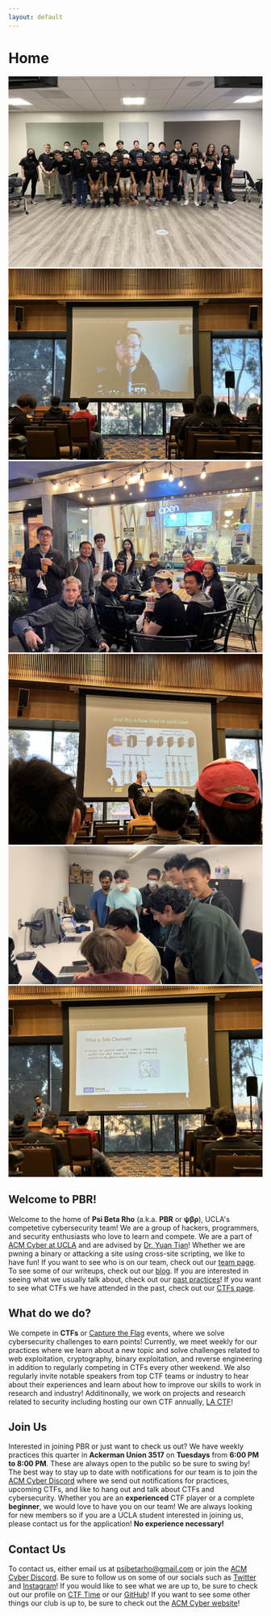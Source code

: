 ```yaml
---
layout: default
---
```


# Home

<!-- https://www.w3schools.com/w3css/w3css_slideshow.asp -->
<div class="carousel-container">
    <img class="mySlides" src="/assets/images/pbr-team-photo.jpeg">
    <img class="mySlides" src="/assets/images/lactf-johnhammond.jpeg">
    <img class="mySlides" src="assets/images/pbr-boba-social.jpg">
    <img class="mySlides" src="/assets/images/lactf-carey.jpeg">
    <img class="mySlides" src="/assets/images/buckeye-ctf.jpeg">
    <img class="mySlides" src="/assets/images/lactf-nader.jpeg">
</div>

<script src="/assets/carousel.js"></script>

## Welcome to PBR!

Welcome to the home of **Psi Beta Rho** (a.k.a. **PBR** or **ψβρ**), UCLA's competetive cybersecurity team! We are a group of hackers, programmers, and security enthusiasts who love to learn and compete. We are a part of [ACM Cyber at UCLA](https://acmcyber.com/) and are advised by [Dr. Yuan Tian](https://www.ytian.info/)! Whether we are pwning a binary or attacking a site using cross-site scripting, we like to have fun! If you want to see who is on our team, check out our [team page](/team). To see some of our writeups, check out our [blog](/blog). If you are interested in seeing what we usually talk about, check out our [past practices](/past)! If you want to see what CTFs we have attended in the past, check out our [CTFs page](/ctfs).

## What do we do?
We compete in **CTFs** or [Capture the Flag](https://ctftime.org/ctf-wtf/) events, where we solve cybersecurity challenges to earn points! Currently, we meet weekly for our practices where we learn about a new topic and solve challenges related to web exploitation, cryptography, binary exploitation, and reverse engineering in addition to regularly competing in CTFs every other weekend. We also regularly invite notable speakers from top CTF teams or industry to hear about their experiences and learn about how to improve our skills to work in research and industry! Additinonally, we work on projects and research related to security including hosting our own CTF annually, [LA CTF](https://lactf.uclaacm.com/)!

## Join Us
Interested in joining PBR or just want to check us out? We have weekly practices this quarter in **Ackerman Union 3517** on **Tuesdays** from **6:00 PM to 8:00 PM**. These are always open to the public so be sure to swing by! The best way to stay up to date with notifications for our team is to join the [ACM Cyber Discord](https://discord.gg/j9dgf2q) where we send out notifications for practices, upcoming CTFs, and like to hang out and talk about CTFs and cybersecurity. Whether you are an **experienced** CTF player or a complete **beginner**, we would love to have you on our team! We are always looking for new members so if you are a UCLA student interested in joining us, please contact us for the application! **No experience necessary!**

## Contact Us

To contact us, either email us at [psibetarho@gmail.com](mailto:psibetarho@gmail.com) or join the [ACM Cyber Discord](https://discord.gg/j9dgf2q). Be sure to follow us on some of our socials such as [Twitter](https://twitter.com/psibetarho) and [Instagram](https://www.instagram.com/uclacyber/)! If you would like to see what we are up to, be sure to check out our profile on [CTF Time](https://ctftime.org/team/186494) or our [GitHub](https://github.com/pbrucla/)! If you want to see some other things our club is up to, be sure to check out the [ACM Cyber website](https://acmcyber.com/)!
